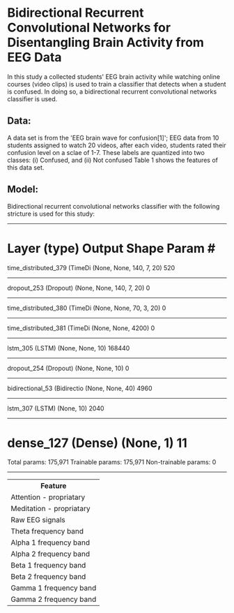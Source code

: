 # Bidirectional Recurrent Convolutional Networks for Disentangling Brain Activity from EEG Data

In this study a collected students' EEG brain activity while watching online courses (video clips) is used to train a classifier that detects when a student is confused. In doing so, a bidirectional recurrent convolutional networks classifier is used.

## Data:
A data set is from the 'EEG brain wave for confusion[1]'; EEG data from 10 students assigned to watch 20 videos, after each video, students rated their confusion level on a sclae of 1-7. These labels are quantized into two classes: (i) Confused, and (ii) Not confused
Table 1 shows the features of this data set.

<table style="width:100%">
  <tr>
    <th>Feature</th>
  </tr>
  
  <tr>
    <td>Attention - propriatary</td>
  </tr>
  <tr>
    <td>Meditation - propriatary</td>
  </tr>
  <tr>
    <td>Raw EEG signals</td>
    
  </tr>
  <tr>
    <td>Theta frequency band</td> 
  </tr>
    <tr>
    <td>Alpha 1 frequency band</td> 
    </tr>
     <tr>
    <td>Alpha 2 frequency band</td> 
    </tr>
    <tr>
    <td>Beta 1 frequency band</td>
    </tr>
     <tr>
    <td>Beta 2 frequency band</td> 
    </tr>
    <tr>
    <td>Gamma 1 frequency band</td>
    </tr>
     <tr>
    <td>Gamma 2 frequency band</td> 
    </tr>

## Model: 
Bidirectional recurrent convolutional networks classifier with the following stricture is used for this study:



_________________________________________________________________
Layer (type)                 Output Shape              Param #   
=================================================================
time_distributed_379 (TimeDi (None, None, 140, 7, 20)  520       
_________________________________________________________________
dropout_253 (Dropout)        (None, None, 140, 7, 20)  0         
_________________________________________________________________
time_distributed_380 (TimeDi (None, None, 70, 3, 20)   0         
_________________________________________________________________
time_distributed_381 (TimeDi (None, None, 4200)        0         
_________________________________________________________________
lstm_305 (LSTM)              (None, None, 10)          168440    
_________________________________________________________________
dropout_254 (Dropout)        (None, None, 10)          0         
_________________________________________________________________
bidirectional_53 (Bidirectio (None, None, 40)          4960      
_________________________________________________________________
lstm_307 (LSTM)              (None, 10)                2040      
_________________________________________________________________
dense_127 (Dense)            (None, 1)                 11        
=================================================================
Total params: 175,971
Trainable params: 175,971
Non-trainable params: 0
_________________________________________________________________

